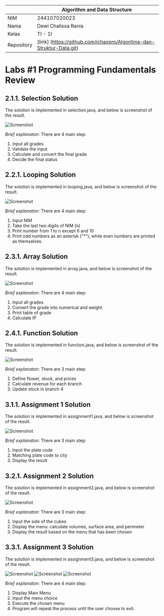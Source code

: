 |  | Algorithm and Data Structure |
|--|--|
| NIM |  244107020023|
| Nama |  Dewi Chalissa Rania |
| Kelas | TI - 1I |
| Repository | [link] (https://github.com/ichaxpro/Algoritma-dan-Struktur-Data.git) |

# Labs #1 Programming Fundamentals Review

## 2.1.1. Selection Solution

The solution is implemented in selection.java, and below is screenshot of the result.

![Screenshot](lab1.png)

*Brief explanaton:* There are 4 main step: 
1. Input all grades
2. Validate the input
3. Calculate and convert the final grade
4. Decide the final status

## 2.2.1. Looping Solution
The solution is implemented in looping.java, and below is screenshot of the result.

![Screenshot](lab2.png)

*Brief explanaton:* There are 4 main step: 
1. Input NIM
2. Take the last two digits of NIM (n)
3. Print number from 1 to n except 6 and 10
4. Print odd numbers as an asterisk ("*"), while even numbers are printed as themselves.

## 2.3.1. Array Solution
The solution is implemented in array.java, and below is screenshot of the result.

![Screenshot](lab3.png)

*Brief explanaton:* There are 4 main step: 
1. Input all grades
2. Convert the grade into numerical and weight
3. Print table of grade
4. Calculate IP

## 2.4.1. Function Solution
The solution is implemented in function.java, and below is screenshot of the result.

![Screenshot](lab4.png)

*Brief explanaton:* There are 3 main step: 
1. Define flower, stock, and prices 
2. Calculate revenue for each branch
3. Update stock in branch 4


## 3.1.1. Assignment 1 Solution
The solution is implemented in assignment1.java, and below is screenshot of the result.

![Screenshot](Assignment1.png)

*Brief explanaton:* There are 3 main step: 
1. Input the plate code
2. Matching plate code to city
3. Display the result

## 3.2.1. Assignment 2 Solution
The solution is implemented in assignment2.java, and below is screenshot of the result.

![Screenshot](Assignment2.png)

*Brief explanaton:* There are 3 main step: 
1. Input the side of the cubes
2. Display the menu: calculate volumes, surface area, and perimeter
3. Display the result based on the menu that has been chosen

## 3.3.1. Assignment 3 Solution
The solution is implemented in assignment3.java, and below is screenshot of the result.

![Screenshot](Assignment3(1).png)
![Screenshot](Assignment3(2).png)
![Screenshot](assignment3(3).png)

*Brief explanaton:* There are 4 main step: 
1. Display Main Menu
2. Input the menu choice
3. Execute the chosen menu
4. Program will repeat the process until the user choose to exit.